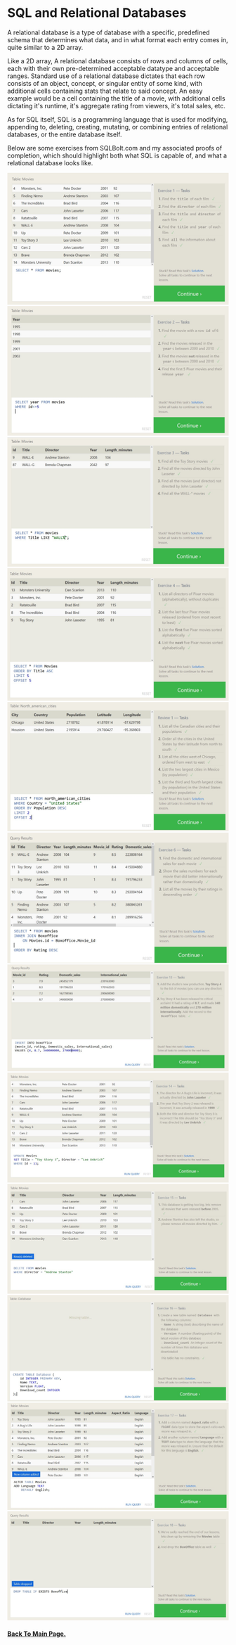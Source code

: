 # SQL and Relational Databases

A relational database is a type of database with a specific, predefined schema that determines what data, and in what format each entry comes in, quite similar to a 2D array.

Like a 2D array, A relational database consists of rows and columns of cells, each with their own pre-determined acceptable datatype and acceptable ranges.
Standard use of a relational database dictates that each row consists of an object, concept, or singular entity of some kind, with additional cells containing stats that relate to said concept. An easy example would be a cell containing the title of a movie, with additional cells dictating it's runtime, it's aggregate rating from viewers, it's total sales, etc.

As for SQL itself, SQL is a programming language that is used for modifying, appending to, deleting, creating, mutating, or combining entries of relational databases, or the entire database itself.

Below are some exercises from SQLBolt.com and my associated proofs of completion, which should highlight both what SQL is capable of, and what a relational database looks like.

![Exercise 1 solution](imagefiles/SQL1.jpg)
![Exercise 2 solution](imagefiles/SQL2.jpg)
![Exercise 3 solution](imagefiles/SQL3.jpg)
![Exercise 4 solution](imagefiles/SQL4.jpg)
![Exercise 5 solution](imagefiles/SQL5.jpg)
![Exercise 6 solution](imagefiles/SQL6.jpg)
![Exercise 13 solution](imagefiles/SQL13.jpg)
![Exercise 14 solution](imagefiles/SQL14.jpg)
![Exercise 15 solution](imagefiles/SQL15.jpg)
![Exercise 16 solution](imagefiles/SQL16.jpg)
![Exercise 17 solution](imagefiles/SQL17.jpg)
![Exercise 18 solution](imagefiles/SQL18.jpg)

#### [Back To Main Page.](https://colorinvert.github.io/reading-notes/)
